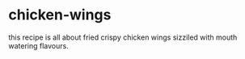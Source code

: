 # chicken-wings



this recipe is all about fried crispy chicken wings sizziled with mouth watering flavours. 